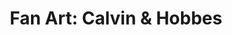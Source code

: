 ---
layout: portfolio
title: "Fan Art: Calvin & Hobbes"
# FB and Jekyll SEO Tag values
description: Fan Art illustration based on the famous Calvin and Hobbes characters and comics strip from Bill Watterson.
image: /assets/images/portfolio/2019_fa_calvinAndHobbes@400w.jpg
# End FB and Jekyll SEO Tag values
categories: 
    - homepage
    - illustration
pretty_category: Illustration
pretty_title: "Fan Art: Calvin & Hobbes"
permalink: /portfolio/fanart/fanart-calvin-hobbes
sort_number: 17
masonryimage: /assets/images/portfolio/2019_fa_calvinAndHobbes@400w.jpg
fullsizeimage: /assets/images/portfolio/2019_fa_calvinAndHobbes@1500w.jpg
work_details:
    - Digital vector artwork, 2019
    - "Who doesn't like this iconic duo of American comics? Probably one of the most wildly imaginative comics ever made and still greatly popular. This also was a chance to dabble more into vector artwork."

---
